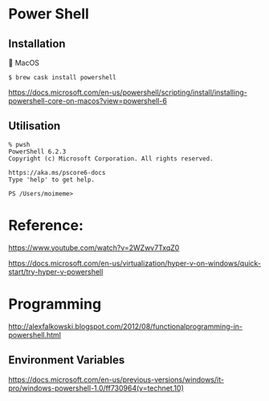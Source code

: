 # Power Shell


## Installation

:apple: MacOS

```
$ brew cask install powershell
```

https://docs.microsoft.com/en-us/powershell/scripting/install/installing-powershell-core-on-macos?view=powershell-6


## Utilisation

```
% pwsh
PowerShell 6.2.3
Copyright (c) Microsoft Corporation. All rights reserved.

https://aka.ms/pscore6-docs
Type 'help' to get help.

PS /Users/moimeme>
```

# Reference:

https://www.youtube.com/watch?v=2WZwv7TxqZ0

https://docs.microsoft.com/en-us/virtualization/hyper-v-on-windows/quick-start/try-hyper-v-powershell


# Programming

http://alexfalkowski.blogspot.com/2012/08/functionalprogramming-in-powershell.html

## Environment Variables

https://docs.microsoft.com/en-us/previous-versions/windows/it-pro/windows-powershell-1.0/ff730964(v=technet.10)


